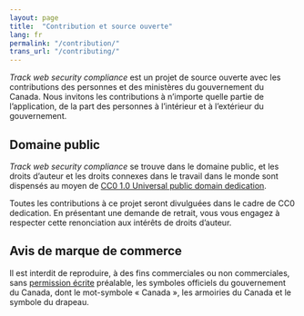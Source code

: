 ```yaml
---
layout: page
title:  "Contribution et source ouverte"
lang: fr
permalink: "/contribution/"
trans_url: "/contributing/"
---
```


*Track web security compliance* est un projet de source ouverte avec les contributions des personnes et des ministères du gouvernement du Canada. Nous invitons les contributions à n’importe quelle partie de l’application, de la part des personnes à l’intérieur et à l’extérieur du gouvernement.

## Domaine public

*Track web security compliance* se trouve dans le domaine public, et les droits d’auteur et les droits connexes dans le travail dans le monde sont dispensés au moyen de [CC0 1.0 Universal public domain dedication](https://creativecommons.org/publicdomain/zero/1.0/).

Toutes les contributions à ce projet seront divulguées dans le cadre de CC0 dedication. En présentant une demande de retrait, vous vous engagez à respecter cette renonciation aux intérêts de droits d’auteur.

## Avis de marque de commerce

Il est interdit de reproduire, à des fins commerciales ou non commerciales, sans [permission écrite](https://www.canada.ca/fr/secretariat-conseil-tresor/services/communications-gouvernementales/programme-federal-image-marque/specifications-techniques/symboles-officiels/protection-juridique-canada.html) préalable, les symboles officiels du gouvernement du Canada, dont le mot-symbole « Canada », les armoiries du Canada et le symbole du drapeau.
